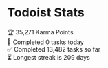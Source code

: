 
# Todoist Stats

<!-- TODO-IST:START -->
🏆  35,271 Karma Points           
🌸  Completed 0 tasks today           
✅  Completed 13,482 tasks so far           
⏳  Longest streak is 209 days
<!-- TODO-IST:END -->
